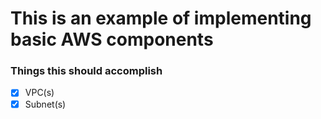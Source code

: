# This is an example of implementing basic AWS components

### Things this should accomplish

- [X] VPC(s)
- [X] Subnet(s)